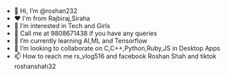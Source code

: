 - 👋 Hi, I’m @roshan232
- ❤️ I'm from Rajbiraj,Siraha
- 👀 I’m interested in Tech and Girls
- 🍼 Call me at 9808671438 if you have any queries 
- 🌱 I’m currently learning AI,ML and Tensorflow
- 💞️ I’m looking to collaborate on C,C++,Python,Ruby,JS in Desktop Apps
- 📫 How to reach me rs_vlog516 and facebook Roshan Shah and tiktok roshanshah32

<!---
roshan232/roshan232 is a ✨ special ✨ repository because its `README.md` (this file) appears on your GitHub profile.
You can click the Preview link to take a look at your changes.
--->
